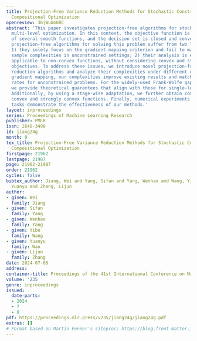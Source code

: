 ```yaml
---
title: Projection-Free Variance Reduction Methods for Stochastic Constrained Multi-Level
  Compositional Optimization
openreview: 36jWuAmGRC
abstract: 'This paper investigates projection-free algorithms for stochastic constrained
  multi-level optimization. In this context, the objective function is a nested composition
  of several smooth functions, and the decision set is closed and convex. Existing
  projection-free algorithms for solving this problem suffer from two limitations:
  1) they solely focus on the gradient mapping criterion and fail to match the optimal
  sample complexities in unconstrained settings; 2) their analysis is exclusively
  applicable to non-convex functions, without considering convex and strongly convex
  objectives. To address these issues, we introduce novel projection-free variance
  reduction algorithms and analyze their complexities under different criteria. For
  gradient mapping, our complexities improve existing results and match the optimal
  rates for unconstrained problems. For the widely-used Frank-Wolfe gap criterion,
  we provide theoretical guarantees that align with those for single-level problems.
  Additionally, by using a stage-wise adaptation, we further obtain complexities for
  convex and strongly convex functions. Finally, numerical experiments on different
  tasks demonstrate the effectiveness of our methods.'
layout: inproceedings
series: Proceedings of Machine Learning Research
publisher: PMLR
issn: 2640-3498
id: jiang24g
month: 0
tex_title: Projection-Free Variance Reduction Methods for Stochastic Constrained Multi-Level
  Compositional Optimization
firstpage: 21962
lastpage: 21987
page: 21962-21987
order: 21962
cycles: false
bibtex_author: Jiang, Wei and Yang, Sifan and Yang, Wenhao and Wang, Yibo and Wan,
  Yuanyu and Zhang, Lijun
author:
- given: Wei
  family: Jiang
- given: Sifan
  family: Yang
- given: Wenhao
  family: Yang
- given: Yibo
  family: Wang
- given: Yuanyu
  family: Wan
- given: Lijun
  family: Zhang
date: 2024-07-08
address:
container-title: Proceedings of the 41st International Conference on Machine Learning
volume: '235'
genre: inproceedings
issued:
  date-parts:
  - 2024
  - 7
  - 8
pdf: https://proceedings.mlr.press/v235/jiang24g/jiang24g.pdf
extras: []
# Format based on Martin Fenner's citeproc: https://blog.front-matter.io/posts/citeproc-yaml-for-bibliographies/
---
```

